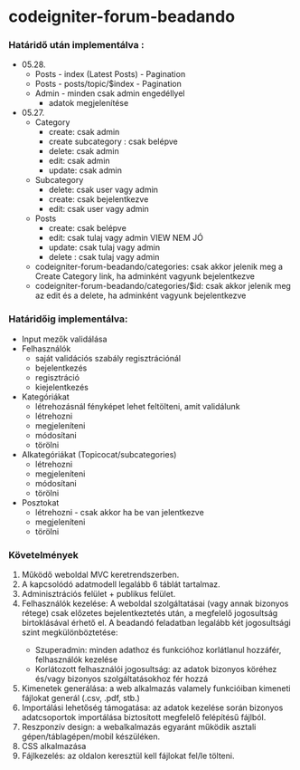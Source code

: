 # codeigniter-forum-beadando
<h3>Határidő után implementálva :</h3>

<ul>
	<li>05.28.
		<ul>
			<li>Posts - index (Latest Posts) - Pagination </li>
			<li>Posts - posts/topic/$index - Pagination </li>
			<li>Admin - minden csak admin engedéllyel
				<ul>
					<li>adatok megjelenítése</li>
				</ul>
			</li>
		</ul>
	</li>
	<li>05.27.
		<ul>
			<li>Category
				<ul>
					<li>create: csak admin</li>
					<li>create subcategory : csak belépve</li>
					<li>delete: csak admin</li>
					<li>edit: csak admin</li>
					<li>update: csak admin</li>
				</ul>
			</li>
			<li>Subcategory
				<ul>
					<li>delete: csak user vagy admin</li>
					<li>create: csak bejelentkezve</li>
					<li>edit: csak user vagy admin</li>
				</ul>
			</li>
			<li>Posts
				<ul>
					<li>create: csak belépve</li>
					<li>edit: csak tulaj vagy admin VIEW NEM JÓ</li>
					<li>update: csak tulaj vagy admin</li>
					<li>delete : csak tulaj vagy admin</li>
				</ul>
			</li>
			<li>codeigniter-forum-beadando/categories: csak akkor jelenik meg a Create Category link, ha adminként vagyunk bejelentkezve </li>
			<li>codeigniter-forum-beadando/categories/$id: csak akkor jelenik meg az edit és a delete, ha adminként vagyunk bejelentkezve  </li>
		</ul>
	</li>
</ul>

<h3>Határidőig implementálva:</h3>
<ul>
	<li>Input mezők validálása</li>
	<li>Felhasználók
		<ul>
			<li>saját validációs szabály regisztrációnál</li>
			<li>bejelentkezés</li>
			<li>regisztráció</li>
			<li>kiejelentkezés</li>
		</ul>
	</li>
	<li>Kategóriákat
		<ul>
			<li>létrehozásnál fényképet lehet feltölteni, amit validálunk</li>
			<li>létrehozni</li>
			<li>megjeleníteni</li>
			<li>módosítani</li>
			<li>törölni</li>
		</ul>
	</li>
	<li>
		Alkategóriákat (Topicocat/subcategories)
		<ul>
			<li>létrehozni</li>
			<li>megjeleníteni</li>
			<li>módosítani</li>
			<li>törölni</li>
		</ul>
	</li>
	<li>
		Posztokat
		<ul>
			<li>létrehozni - csak akkor ha be van jelentkezve</li>
			<li>megjeleníteni</li>
			<li>törölni</li>
		</ul>
	</li>
	
</ul>

<h3>Követelmények</h3>
<ol>
	<li>Működő weboldal MVC keretrendszerben.</li>
	<li>A kapcsolódó adatmodell legalább 6 táblát tartalmaz.
</li>
	<li>Adminisztrációs felület + publikus felület.</li>
	<li>Felhasználók kezelése: A weboldal szolgáltatásai (vagy annak bizonyos rétege) csak előzetes bejelentkeztetés után, a megfelelő jogosultság birtoklásával érhető el. A beadandó feladatban legalább két jogosultsági szint megkülönböztetése:</li>
	<ul>
		<li>Szuperadmin: minden adathoz és funkcióhoz korlátlanul hozzáfér, felhasználók kezelése</li>
		<li>Korlátozott felhasználói jogosultság: az adatok bizonyos köréhez és/vagy bizonyos szolgáltatásokhoz fér hozzá</li>
	</ul>
	<li>Kimenetek generálása: a web alkalmazás valamely funkcióiban kimeneti fájlokat generál (.csv, .pdf, stb.)</li>
	<li>Importálási lehetőség támogatása: az adatok kezelése során bizonyos adatcsoportok importálása biztosított megfelelő felépítésű fájlból.</li>
	<li>Reszponzív design: a webalkalmazás egyaránt működik asztali gépen/táblagépen/mobil készüléken.</li>
	<li>CSS alkalmazása
</li>
	<li>Fájlkezelés: az oldalon keresztül kell fájlokat fel/le tölteni.
</li>
</ol>
